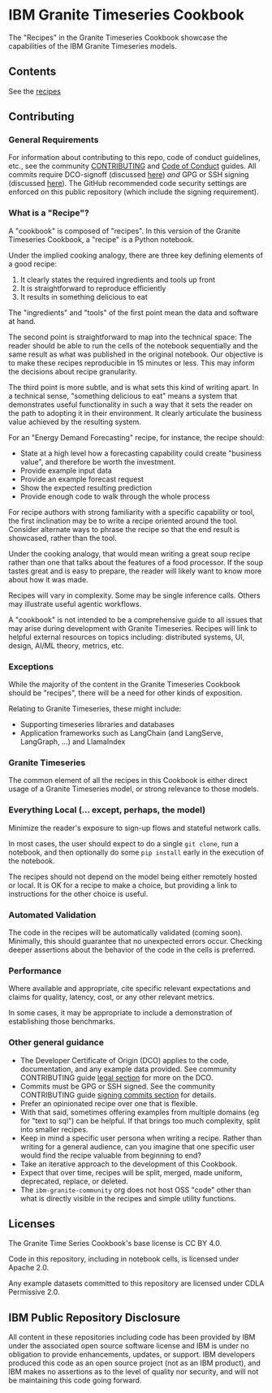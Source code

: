 # IBM Granite Timeseries Cookbook

The "Recipes" in the Granite Timeseries Cookbook showcase the capabilities of
the IBM Granite Timeseries models.

## Contents

See the [recipes](recipes/)

## Contributing

### General Requirements

For information about contributing to this repo, code of conduct guidelines, etc., see the community [CONTRIBUTING][CG] and [Code of Conduct][CoC] guides.  All commits require DCO-signoff (discussed [here][CG-legal]) _and_ GPG or SSH signing (discussed [here][CG-signing]).  The GitHub recommended code security settings are enforced on this public repository (which include the signing requirement).

### What is a "Recipe"?

A "cookbook" is composed of "recipes".
In this version of the Granite Timeseries Cookbook, a "recipe" is a Python notebook.

Under the implied cooking analogy, there are three key defining elements of a
good recipe:

1. It clearly states the required ingredients and tools up front
2. It is straightforward to reproduce efficiently
3. It results in something delicious to eat

The "ingredients" and "tools" of the first point mean the data and software at hand.

The second point is straightforward to map into the technical space:
The reader should be able to run the cells of the notebook sequentially
and the same result as what was published in the original notebook.
Our objective is to make these recipes reproducible in 15 minutes or less.
This may inform the decisions about recipe granularity.

The third point is more subtle, and is what sets this kind of writing apart.
In a technical sense, "something delicious to eat" means a system
that demonstrates useful functionality in such a way that it sets the
reader on the path to adopting it in their environment.  It clearly articulate the business value achieved by the resulting system.

For an "Energy Demand Forecasting" recipe, for instance, the recipe should:

- State at a high level how a forecasting capability could create "business value", and therefore be worth the investment.
- Provide example input data
- Provide an example forecast request
- Show the expected resulting prediction
- Provide enough code to walk through the whole process

For recipe authors with strong familiarity with a specific capability or tool,
the first inclination may be to write a recipe oriented around the tool.
Consider alternate ways to phrase the recipe so that the end result is showcased, rather than the tool.

Under the cooking analogy, that would mean writing a great soup recipe rather than one that talks about the features of a food processor.  If the soup tastes great and is easy to prepare, the reader will likely want to know more about how it was made.

Recipes will vary in complexity.
Some may be single inference calls.
Others may illustrate useful agentic workflows.

A "cookbook" is not intended to be a comprehensive guide to all
issues that may arise during development with Granite Timeseries.
Recipes will link to helpful external resources on topics including: distributed systems, UI, design, AI/ML theory, metrics, etc.

### Exceptions

While the majority of the content in the Granite Timeseries Cookbook
should be "recipes", there will be a need for other kinds of exposition.

Relating to Granite Timeseries, these might include:

- Supporting timeseries libraries and databases
- Application frameworks such as LangChain (and LangServe, LangGraph, ...) and LlamaIndex

### Granite Timeseries

The common element of all the recipes in this Cookbook is either direct usage of a Granite Timeseries model, or strong relevance to those models.

### Everything Local (... except, perhaps, the model)

Minimize the reader's exposure to sign-up flows and stateful network calls.

In most cases, the user should expect to do a single `git clone`,
run a notebook, and then optionally do some `pip install` early in
the execution of the notebook.

The recipes should not depend on the model being either remotely hosted
or local.  It is OK for a recipe to make a choice, but providing a link
to instructions for the other choice is useful.

### Automated Validation

The code in the recipes will be automatically validated (coming soon).
Minimally, this should guarantee that no unexpected errors occur.
Checking deeper assertions about the behavior of the code
in the cells is preferred.

### Performance

Where available and appropriate, cite specific relevant expectations
and claims for quality, latency, cost, or any other relevant metrics.

In some cases, it may be appropriate to include a demonstration
of establishing those benchmarks.

### Other general guidance

- The Developer Certificate of Origin (DCO) applies to the code, documentation, and any example data provided. See community CONTRIBUTING guide [legal section][CG-legal] for more on the DCO.
- Commits must be GPG or SSH signed. See the community CONTRIBUTING guide [signing commits section][CG-signing] for details.
- Prefer an opinionated recipe over one that is flexible.
- With that said, sometimes offering examples from multiple domains (eg for "text to sql") can be helpful.  If that brings too much complexity, split into smaller recipes.
- Keep in mind a specific user persona when writing a recipe.  Rather than writing for a general audience, can you imagine that one specific user would find the recipe valuable from beginning to end?
- Take an iterative approach to the development of this Cookbook.
- Expect that over time, recipes will be split, merged, made uniform, deprecated, replace, or deleted.
- The `ibm-granite-community` org does not host OSS "code" other than what is directly visible in the recipes and simple utility functions.

## Licenses

The Granite Time Series Cookbook's base license is CC BY 4.0.

Code in this repository, including in notebook cells, is licensed under Apache 2.0.

Any example datasets committed to this repository are licensed under CDLA Permissive 2.0.

## IBM Public Repository Disclosure

All content in these repositories including code has been provided by IBM under the associated open source software license and IBM is under no obligation to provide enhancements, updates, or support. IBM developers produced this code as an open source project (not as an IBM product), and IBM makes no assertions as to the level of quality nor security, and will not be maintaining this code going forward.

[CoC]: https://github.com/ibm-granite-cookbooks/community/blob/main/CODE_OF_CONDUCT.md
[CG]: https://github.com/ibm-granite-cookbooks/community/blob/main/CONTRIBUTING.md
[CG-legal]: https://github.com/ibm-granite-cookbooks/community/blob/main/CONTRIBUTING.md#legal
[CG-signing]: https://github.com/ibm-granite-cookbooks/community/blob/main/CONTRIBUTING.md#signing-commits